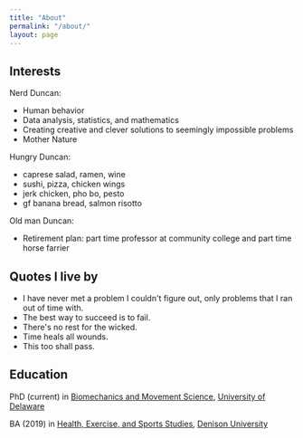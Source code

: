 ```yaml
---
title: "About"
permalink: "/about/"
layout: page
---
```


## Interests

Nerd Duncan: 

* Human behavior 
* Data analysis, statistics, and mathematics
* Creating creative and clever solutions to seemingly impossible problems 
* Mother Nature

Hungry Duncan:

* caprese salad, ramen, wine 
* sushi, pizza, chicken wings 
* jerk chicken, pho bo, pesto 
* gf banana bread, salmon risotto

Old man Duncan: 

* Retirement plan: part time professor at community college and part time horse farrier

## Quotes I live by 

* I have never met a problem I couldn't figure out, only problems that I ran out of time with.
* The best way to succeed is to fail.
* There's no rest for the wicked. 
* Time heals all wounds. 
* This too shall pass. 

## Education

PhD (current) in [Biomechanics and Movement Science](https://sites.udel.edu/bioms/), [University of Delaware](https://www.udel.edu/)

BA (2019) in [Health, Exercise, and Sports Studies](https://denison.edu/academics/health-exercise-sport-studies), [Denison University](https://denison.edu/)
